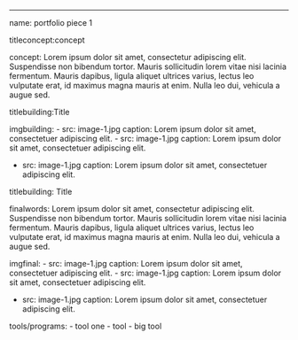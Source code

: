 ---
name: portfolio piece 1

titleconcept:concept

concept: Lorem ipsum dolor sit amet, consectetur adipiscing elit. Suspendisse non bibendum tortor. Mauris sollicitudin lorem vitae nisi lacinia fermentum. Mauris dapibus, ligula aliquet ultrices varius, lectus leo vulputate erat, id maximus magna mauris at enim. Nulla leo dui, vehicula a augue sed.

titlebuilding:Title

imgbuilding:
	- src: image-1.jpg
    caption: Lorem ipsum dolor sit amet, consectetuer adipiscing elit.
	- src: image-1.jpg
    caption: Lorem ipsum dolor sit amet, consectetuer adipiscing elit.
  - src: image-1.jpg
    caption: Lorem ipsum dolor sit amet, consectetuer adipiscing elit.

titlebuilding: Title

finalwords: Lorem ipsum dolor sit amet, consectetur adipiscing elit. Suspendisse non bibendum tortor. Mauris sollicitudin lorem vitae nisi lacinia fermentum. Mauris dapibus, ligula aliquet ultrices varius, lectus leo vulputate erat, id maximus magna mauris at enim. Nulla leo dui, vehicula a augue sed.

imgfinal:
	- src: image-1.jpg
    caption: Lorem ipsum dolor sit amet, consectetuer adipiscing elit.
	- src: image-1.jpg
    caption: Lorem ipsum dolor sit amet, consectetuer adipiscing elit.
  - src: image-1.jpg
    caption: Lorem ipsum dolor sit amet, consectetuer adipiscing elit.

tools/programs:
	- tool one
	- tool
	- big tool


